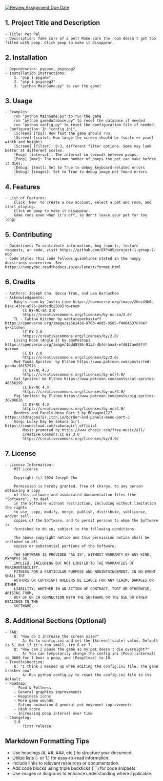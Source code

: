 [![Review Assignment Due Date](https://classroom.github.com/assets/deadline-readme-button-24ddc0f5d75046c5622901739e7c5dd533143b0c8e959d652212380cedb1ea36.svg)](https://classroom.github.com/a/545oUMxH)

## 1. Project Title and Description
    - Title: Pet Pal
    - Description: Take care of a pet! Make sure the room doesn't get too filled with poop. Click poop to make it disappear. 
## 2. Installation
    - Dependencies: pygame, psycopg2
    - Installation Instructions: 
        1. "pip i pygame"
        2. "pip i psycopg2"
        3. "python MainGame.py" to run the game!
## 3. Usage
    - Examples: 
        run "python MainGame.py" to run the game
        run "python gamedatabase.py" to reset the database if needed
        run "python config.py" to reset the configuration file if needed
    - Configuration: In "config.ini",
        [Screen] [fps]: How fast the game should run
        [Screen] [scale]: How large the screen should be (scale == pixel width and height)
        [Screen] [filter]: 0-3, different filter options. Some may look better at different scales.
        [Poop] [interval]: The interval in seconds between poops. 
        [Poop] [max]: The maximum number of poops the pet can make before it dies. 
        [Debug] [text]: Set to True to debug keyboard-related errors
        [Debug] [images]: Set to True to debug image not found errors
## 4. Features
    - List of Features: 
        Click 'New' to create a new account, select a pet and room, and start playing. 
        Click on poop to make it disappear. 
        Game runs even when it's off, so don't leave your pet for too long!
## 5. Contributing
    - Guidelines: To contribute information, bug reports, feature requests, or code, visit https://github.com/BTP405/project-1-group-7-nbb
    - Code Style: This code follows guidelines stated in the numpy docstrings convention. See https://numpydoc.readthedocs.io/en/latest/format.html
## 6. Credits
    - Authors: Joseph Chu, Becca Tran, and Lea Barnachea
    - Acknowledgments:
        Baby's room by Justin Liew https://openverse.org/image/26ec49b0-b14c-43ce-a576-2eabcdc25895?q=room
            CC BY-NC-SA 2.0
            https://creativecommons.org/licenses/by-nc-sa/2.0/
        TL - Cabin4 Kitchen by vastateparksstaff https://openverse.org/image/aa5e1438-076b-48d5-8585-f40845376704?q=kitchen
            CC BY 2.0
            https://creativecommons.org/licenses/by/2.0/
        Living Room (Angle 2) by smoMashup1 https://openverse.org/image/1bdd859b-81a3-4b4d-baa8-efd817ae86f4?q=room
            CC BY 2.0
            https://creativecommons.org/licenses/by/2.0/
        Red Panda Sprites! by Elthen https://www.patreon.com/posts/red-panda-98152976
            CC BY-NC 4.0
            https://creativecommons.org/licenses/by-nc/4.0/
        Cat Sprites! be Elthen https://www.patreon.com/posts/cat-sprites-40356299
            CC BY-NC 4.0
            https://creativecommons.org/licenses/by-nc/4.0/
        Pig Sprites! by Elthen https://www.patreon.com/posts/pig-sprites-30296626
            CC BY-NC 4.0
            https://creativecommons.org/licenses/by-nc/4.0/
        Borders and Panels Menu Part 3 by BDragon1727 https://bdragon1727.itch.io/border-and-panels-menu-part-3
        Song: Lucky Day by Sakura Girl https://soundcloud.com/sakuragirl_official
            Music promoted by https://www.chosic.com/free-music/all/
            Creative Commons CC BY 3.0
            https://creativecommons.org/licenses/by/3.0/
## 7. License
    - License Information:
        MIT License

        Copyright (c) 2024 Joseph Chu

        Permission is hereby granted, free of charge, to any person obtaining a copy
        of this software and associated documentation files (the "Software"), to deal
        in the Software without restriction, including without limitation the rights
        to use, copy, modify, merge, publish, distribute, sublicense, and/or sell
        copies of the Software, and to permit persons to whom the Software is
        furnished to do so, subject to the following conditions:

        The above copyright notice and this permission notice shall be included in all
        copies or substantial portions of the Software.

        THE SOFTWARE IS PROVIDED "AS IS", WITHOUT WARRANTY OF ANY KIND, EXPRESS OR
        IMPLIED, INCLUDING BUT NOT LIMITED TO THE WARRANTIES OF MERCHANTABILITY,
        FITNESS FOR A PARTICULAR PURPOSE AND NONINFRINGEMENT. IN NO EVENT SHALL THE
        AUTHORS OR COPYRIGHT HOLDERS BE LIABLE FOR ANY CLAIM, DAMAGES OR OTHER
        LIABILITY, WHETHER IN AN ACTION OF CONTRACT, TORT OR OTHERWISE, ARISING FROM,
        OUT OF OR IN CONNECTION WITH THE SOFTWARE OR THE USE OR OTHER DEALINGS IN THE
        SOFTWARE.
## 8. Additional Sections (Optional)
    - FAQ: 
        Q: "How do I increase the screen size?"
            A: Go to config.ini and set the [Screen][scale] value. Default is 5, but if it's too small, try 6 or 7. 
        Q: "How can I pause the game so my pet doesn't die overnight?"
            A: You can temporarily change the config.ini [Poop][interval] to 3600 for 1 hour a poop, and [Poop][max] to 10.
    - Troubleshooting: 
        Q: "I think I messed up when editing the config.ini file, the game crashes now"
            A: Run python config.py to reset the config.ini file to its default. 
    - Roadmap: 
        - Food & Fullness
        - General graphics improvements
        - Happiness icons
        - More game sounds
        - Eating animation & general pet movement improvements
        - High score
        - Increasing poop interval over time
    - Changelog: 
        1.0
            First release!

## Markdown Formatting Tips
  - Use headings (#, ##, ###, etc.) to structure your document.
  - Utilize lists (- or 1.) for easy-to-read information.
  - Include links to relevant resources or documentation.
  - Add code blocks using triple backticks (```) for code snippets.
  - Use images or diagrams to enhance understanding where applicable.
